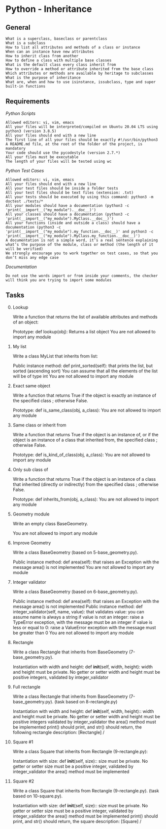 # Python - Inheritance

## General
    What is a superclass, baseclass or parentclass
    What is a subclass
    How to list all attributes and methods of a class or instance
    When can an instance have new attributes
    How to inherit class from another
    How to define a class with multiple base classes
    What is the default class every class inherit from
    How to override a method or attribute inherited from the base class
    Which attributes or methods are available by heritage to subclasses
    What is the purpose of inheritance
    What are, when and how to use isinstance, issubclass, type and super built-in functions

## Requirements

*Python Scripts*

    Allowed editors: vi, vim, emacs
    All your files will be interpreted/compiled on Ubuntu 20.04 LTS using python3 (version 3.8.5)
    All your files should end with a new line
    The first line of all your files should be exactly #!/usr/bin/python3
    A README.md file, at the root of the folder of the project, is mandatory
    Your code should use the pycodestyle (version 2.7.*)
    All your files must be executable
    The length of your files will be tested using wc

*Python Test Cases*

    Allowed editors: vi, vim, emacs
    All your files should end with a new line
    All your test files should be inside a folder tests
    All your test files should be text files (extension: .txt)
    All your tests should be executed by using this command: python3 -m doctest ./tests/*
    All your modules should have a documentation (python3 -c 'print(__import__("my_module").__doc__)')
    All your classes should have a documentation (python3 -c 'print(__import__("my_module").MyClass.__doc__)')
    All your functions (inside and outside a class) should have a documentation (python3 -c 'print(__import__("my_module").my_function.__doc__)' and python3 -c 'print(__import__("my_module").MyClass.my_function.__doc__)')
    A documentation is not a simple word, it’s a real sentence explaining what’s the purpose of the module, class or method (the length of it will be verified)
    We strongly encourage you to work together on test cases, so that you don’t miss any edge case

*Documentation*

    Do not use the words import or from inside your comments, the checker will think you are trying to import some modules

## Tasks

0. Lookup

    Write a function that returns the list of available attributes and methods of an object:

    Prototype: def lookup(obj):
    Returns a list object
    You are not allowed to import any module

1. My list

    Write a class MyList that inherits from list:

    Public instance method: def print_sorted(self): that prints the list, but sorted (ascending sort)
    You can assume that all the elements of the list will be of type int
    You are not allowed to import any module

2. Exact same object

    Write a function that returns True if the object is exactly an instance of the specified class ; otherwise False.

    Prototype: def is_same_class(obj, a_class):
    You are not allowed to import any module

3. Same class or inherit from

    Write a function that returns True if the object is an instance of, or if the object is an instance of a class that inherited from, the specified class ; otherwise False.

    Prototype: def is_kind_of_class(obj, a_class):
    You are not allowed to import any module

4. Only sub class of

    Write a function that returns True if the object is an instance of a class that inherited (directly or indirectly) from the specified class ; otherwise False.

    Prototype: def inherits_from(obj, a_class):
    You are not allowed to import any module

5. Geometry module

    Write an empty class BaseGeometry.

    You are not allowed to import any module

6. Improve Geometry

    Write a class BaseGeometry (based on 5-base_geometry.py).

    Public instance method: def area(self): that raises an Exception with the message area() is not implemented
    You are not allowed to import any module

7. Integer validator

    Write a class BaseGeometry (based on 6-base_geometry.py).

    Public instance method: def area(self): that raises an Exception with the message area() is not implemented
    Public instance method: def integer_validator(self, name, value): that validates value:
    you can assume name is always a string
    if value is not an integer: raise a TypeError exception, with the message <name> must be an integer
    if value is less or equal to 0: raise a ValueError exception with the message <name> must be greater than 0
    You are not allowed to import any module

8. Rectangle

    Write a class Rectangle that inherits from BaseGeometry (7-base_geometry.py).

    Instantiation with width and height: def __init__(self, width, height):
    width and height must be private. No getter or setter
    width and height must be positive integers, validated by integer_validator

9. Full rectangle

    Write a class Rectangle that inherits from BaseGeometry (7-base_geometry.py). (task based on 8-rectangle.py)

    Instantiation with width and height: def __init__(self, width, height)::
    width and height must be private. No getter or setter
    width and height must be positive integers validated by integer_validator
    the area() method must be implemented
    print() should print, and str() should return, the following rectangle description: [Rectangle] <width>/<height>

10. Square #1

    Write a class Square that inherits from Rectangle (9-rectangle.py):

    Instantiation with size: def __init__(self, size)::
    size must be private. No getter or setter
    size must be a positive integer, validated by integer_validator
    the area() method must be implemented

11. Square #2

    Write a class Square that inherits from Rectangle (9-rectangle.py). (task based on 10-square.py).

    Instantiation with size: def __init__(self, size)::
    size must be private. No getter or setter
    size must be a positive integer, validated by integer_validator
    the area() method must be implemented
    print() should print, and str() should return, the square description: [Square] <width>/<height>

